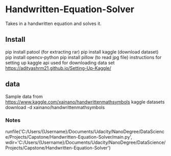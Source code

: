 # Handwritten-Equation-Solver
Takes in a handwritten equation and solves it.

## Install
pip install patool (for extracting rar)
pip install kaggle (download dataset)
pip install opencv-python
pip install pillow (to read jpg file)
instructions for setting up kaggle api used for downloading data set https://adityashrm21.github.io/Setting-Up-Kaggle/

## data
Sample data from https://www.kaggle.com/xainano/handwrittenmathsymbols
kaggle datasets download -d xainano/handwrittenmathsymbols

### Notes
runfile('C:/Users/{Username}/Documents/Udacity/NanoDegree/DataScience/Projects/Capstone/Handwritten-Equation-Solver/main.py', wdir='C:/Users/{Username}/Documents/Udacity/NanoDegree/DataScience/Projects/Capstone/Handwritten-Equation-Solver')
